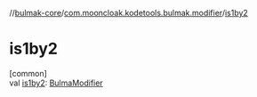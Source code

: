 //[bulmak-core](../../index.md)/[com.mooncloak.kodetools.bulmak.modifier](index.md)/[is1by2](is1by2.md)

# is1by2

[common]\
val [is1by2](is1by2.md): [BulmaModifier](-bulma-modifier/index.md)
